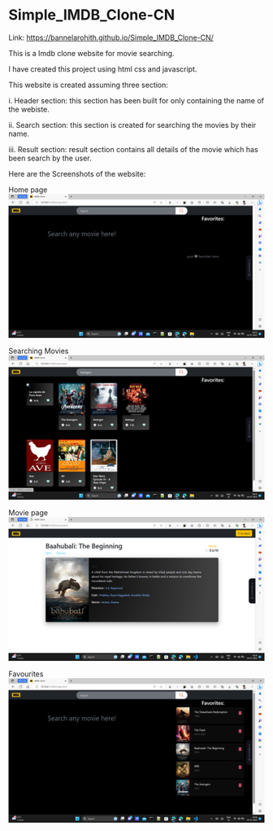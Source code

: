 # Simple_IMDB_Clone-CN

Link: https://bannelarohith.github.io/Simple_IMDB_Clone-CN/

This is a Imdb clone website for movie searching.

I have created this project using html css and javascript.

This website is created assuming three section:

i. Header section: this section has been built for only containing the  name of the webiste.

ii. Search section: this section is created for searching the movies by their name.

iii. Result section: result section contains all details of the movie which has been search by the user.

Here are the Screenshots of the website:

Home page
![screenshot of the webpage](/assets/Screenshot-HomePage.png)

Searching Movies
![screenshot of the webpage](/assets/Screenshot-MovieSearch.png)

Movie page
![screenshot of the webpage](/assets/Screenshot-MoviePage.png)

Favourites
![screenshot of the webpage](/assets/Screenshot-Favourites.png)
